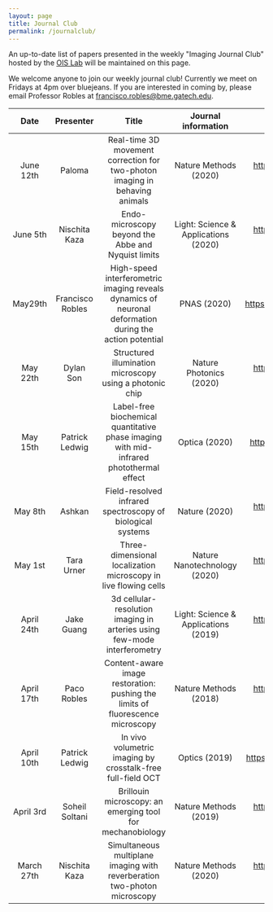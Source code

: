 ```yaml
---
layout: page
title: Journal Club
permalink: /journalclub/
---
```


An up-to-date list of papers presented in the weekly "Imaging Journal Club" hosted by the [OIS Lab](https://robleslab.gatech.edu/) will be maintained on this page.

We welcome anyone to join our weekly journal club! Currently we meet on Fridays at 4pm over bluejeans. If you are interested in coming by, please email Professor Robles at <francisco.robles@bme.gatech.edu>.

| Date | Presenter | Title | Journal information | DOI |
|:----------:|:--------------:|:------------------------------------------------------------------------------:|:------------------------------------:|:-----------------------------------------:|
| June 12th | Paloma | Real-time 3D movement correction for two-photon imaging in behaving animals | Nature Methods (2020) | https://doi.org/10.1038/s41592-020-0851-7 |
| June 5th | Nischita Kaza | Endo-microscopy beyond the Abbe and Nyquist limits | Light: Science & Applications (2020) | https://doi.org/10.1038/s41377-020-0308-x |
| May29th | Francisco Robles | High-speed interferometric imaging reveals dynamics of neuronal deformation during the action potential | PNAS (2020) | https://doi.org/10.1073/pnas.1920039117 |
| May 22th | Dylan Son | Structured illumination microscopy using a photonic chip | Nature Photonics (2020) | <https://doi.org/10.1038/s41566-020-0620-2> |
| May 15th | Patrick Ledwig | Label-free biochemical quantitative phase imaging with mid-infrared photothermal effect | Optica (2020) | <https://doi.org/10.1364/OPTICA.390186> |
| May 8th | Ashkan | Field-resolved infrared spectroscopy of biological systems | Nature (2020) | <https://doi.org/10.1038/s41586-019-1850-7> |
| May 1st | Tara Urner | Three-dimensional localization microscopy in live flowing cells | Nature Nanotechnology (2020) | <https://doi.org/10.1038/s41565-020-0662-0> |
| April 24th | Jake Guang | 3d cellular-resolution imaging in arteries using few-mode interferometry | Light: Science & Applications (2019) | <https://doi.org/10.1038/s41377-019-0211-5> |
| April 17th | Paco Robles | Content-aware image restoration: pushing the limits of fluorescence microscopy | Nature Methods (2018) | <https://doi.org/10.1038/s41592-018-0216-7> |
| April 10th | Patrick Ledwig | In vivo volumetric imaging by crosstalk-free full-field OCT | Optics (2019) | <https://doi.org/10.1364/OPTICA.6.000608> |
| April 3rd | Soheil Soltani | Brillouin microscopy: an emerging tool for mechanobiology | Nature Methods (2019) | <https://doi.org/10.1038/s41592-019-0543-3> |
| March 27th | Nischita Kaza | Simultaneous multiplane imaging with reverberation two-photon microscopy | Nature Methods (2020) | <https://doi.org/10.1038/s41592-019-0728-9> |
